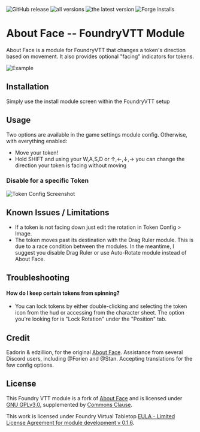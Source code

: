 ![GitHub release](https://img.shields.io/github/release-date/mclemente/about-face)
![all versions](https://img.shields.io/github/downloads/mclemente/about-face/total) 
![the latest version](https://img.shields.io/github/downloads/mclemente/about-face/latest/total) 
![Forge installs](https://img.shields.io/badge/dynamic/json?label=Forge%20Installs&query=package.installs&suffix=%25&url=https%3A%2F%2Fforge-vtt.com%2Fapi%2Fbazaar%2Fpackage%2Fabout-face)

# About Face -- FoundryVTT Module
About Face is a module for FoundryVTT that changes a token's direction based on movement. It also provides optional "facing" indicators for tokens.

![Example](https://github.com/mclemente/about-face/raw/master/AboutFace-Demo.gif)

## Installation
Simply use the install module screen within the FoundryVTT setup

## Usage
Two options are available in the game settings module config. Otherwise, with everything enabled:
- Move your token!
- Hold SHIFT and using your W,A,S,D or &#8593;,&#8592;,&#8595;,&#8594; you can change the direction your token is facing without moving

### Disable for a specific Token
![Token Config Screenshot](https://raw.githubusercontent.com/mclemente/about-face/master/screenshot.PNG)

## Known Issues / Limitations
- If a token is not facing down just edit the rotation in Token Config > Image.
- The token moves past its destination with the Drag Ruler module. This is due to a race condition between the modules. In the meantime, I suggest you disable Drag Ruler or use Auto-Rotate module instead of About Face.

## Troubleshooting
#### How do I keep certain tokens from spinning?
- You can lock tokens by either double-clicking and selecting the token icon from the hud or accessing from the character sheet. The option you're looking for is "Lock Rotation" under the "Position" tab.

## Credit
Eadorin & edzillion, for the original [About Face](https://github.com/League-of-Foundry-Developers/about-face).
Assistance from several Discord users, including @Forien and @Stan. Accepting translations for the few config options.

## License
This Foundry VTT module is a fork of [About Face](https://github.com/League-of-Foundry-Developers/about-face) and is licensed under [GNU GPLv3.0](https://www.gnu.org/licenses/gpl-3.0.en.html), supplemented by [Commons Clause](https://commonsclause.com/).

This work is licensed under Foundry Virtual Tabletop [EULA - Limited License Agreement for module development v 0.1.6](http://foundryvtt.com/pages/license.html).
